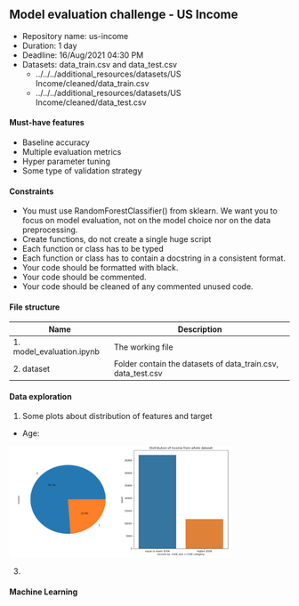 ## Model evaluation challenge - US Income
  + Repository name: us-income
  + Duration: 1 day
  + Deadline: 16/Aug/2021 04:30 PM
  + Datasets:  data_train.csv and data_test.csv 
    - ../../../additional_resources/datasets/US Income/cleaned/data_train.csv
    - ../../../additional_resources/datasets/US Income/cleaned/data_test.csv 
#### Must-have features
  + Baseline accuracy
  + Multiple evaluation metrics
  + Hyper parameter tuning
  + Some type of validation strategy

#### Constraints
  + You must use RandomForestClassifier() from sklearn. We want you to focus on model evaluation, not on the model choice nor on the data preprocessing.
  + Create functions, do not create a single huge script
  + Each function or class has to be typed
  + Each function or class has to contain a docstring in a consistent format.
  + Your code should be formatted with black.
  + Your code should be commented.
  + Your code should be cleaned of any commented unused code.

#### File structure
  | Name       | Description                                                                             |
|----------------|---------------------------------------------------------------------------------------|
| 1. model_evaluation.ipynb | The working file                                      |
| 2. dataset | Folder contain the datasets of data_train.csv, data_test.csv                                     |


#### Data exploration

1. Some plots about distribution of features and target
  + Age:

<img src = "visuals/income_distribution.png" width = "400" height = "200">


3. 

#### Machine Learning

